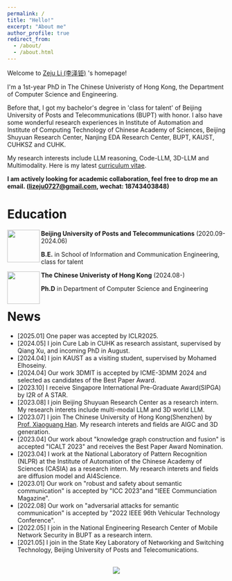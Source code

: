 ```yaml
---
permalink: /
title: "Hello!"
excerpt: "About me"
author_profile: true
redirect_from:
  - /about/
  - /about.html
---
```


<!-- ![visitors](https://visitor-badge.glitch.me/badge?page_id=gzn00417.github.io) -->

Welcome to [Zeju Li (李泽钜)](https:/staymylove.github.io/) 's homepage!

I'm a 1st-year PhD in The Chinese Univeristy of Hong Kong, the Department of Computer Science and Engineering. 

Before that, I got my bachelor's degree in 'class for talent' of Beijing University of Posts and Telecommunications (BUPT) with honor. I also have some wonderful research experiences in Institute of Automation and Institute of Computing Technology of Chinese Academy of Sciences, Beijing Shuyuan Research Center, Nanjing EDA Research Center, BUPT, KAUST, CUHKSZ and CUHK.

My research interests include LLM reasoning, Code-LLM, 3D-LLM and Multimodality. Here is my latest [curriculum vitae](https://staymylove.github.io/cv/).

**I am actively looking for academic collaboration, feel free to drop me an email. (lizeju0727@gmail.com, wechat: 18743403848)**



<!-- I am in the National Engineering Research Center of Mobile Network Security in BUPT as a research intern, supervised by [Prof. Guoshun Nan (南国顺)](https://scholar.google.com/citations?user=uSykWkMAAAAJ&hl=en). -->


<!-- Before starting my Ph.D. career, I was a research intern at [Baidu Research](http://research.baidu.com/), supervised by [Prof. Hui Xiong](http://datamining.rutgers.edu/) and collaborate with Baidu Talent Intelligence Center, supervised by [Dr. Hengshu Zhu](https://www.zhuhengshu.com/). Moreover, I was a research intern at DKI Group, [Microsoft Research Asia](https://www.msra.cn/) supervised by [Dr. Shizhao Sun](https://www.linkedin.com/in/%E8%AF%97%E6%98%AD-%E5%AD%99-771b42141/), and a research assistant at [HIT-DBLab](http://db.hit.edu.cn/) supervised by [Prof. Hongzhi Wang](http://homepage.hit.edu.cn/wang). I also did research with [Prof. Jia Li](https://sites.google.com/view/lijia) and [Dr. Yu Rong](https://hk.linkedin.com/in/royrong). -->



# Education

<img src="https://staymylove.github.io/images/bupto.png" style="height: 75px; width: 75px" align="left">

**Beijing University of Posts and Telecommunications** (2020.09-2024.06)

**B.E.** in School of Information and Communication Engineering, class for talent

<img src="https://staymylove.github.io/images/cuhk.png" style="height: 75px; width: 75px" align="left">

**The Chinese Univeristy of Hong Kong** (2024.08-)

**Ph.D** in Department of Computer Science and Engineering

<!--
<br>

<img src="https://staymylove.github.io/images/zidonghua.png" style="height: 80px; width: 80px" align="left">

**Institute of Automation, Chinese Academy of Sciences**(2023.03-2023.06)
- **Research Assistant**

<br>

<img src="https://staymylove.github.io/images/jisuansuo.png" style="height: 80px; width: 80px" align="left">

**Institute of Computing Technology, Chinese Academy of Sciences**(2023.06-2023.09)
- **Research Assistant**

<br>

<img src="https://staymylove.github.io/images/cuhk.png" style="height: 80px; width: 80px" align="left">

**The Chinese University of HongKong, ShenZhen**(2023.08- NOW)
- **Visit Student & Research Assistant**
-->


# News
- \[2025.01\] One paper was accepted by ICLR2025.
- \[2024.05\] I join Cure Lab in CUHK as research assistant, supervised by Qiang Xu, and incoming PhD in August.
- \[2024.04\] I join KAUST as a visiting student, supervised by Mohamed Elhoseiny.
- \[2024.04\] Our work 3DMIT is accepted by ICME-3DMM 2024 and selected as candidates of the Best Paper Award.
- \[2023.10\] I receive Singapore International Pre-Graduate Award(SIPGA) by I2R of A STAR.
- \[2023.08\] I join Beijing Shuyuan Research Center as a research intern. My research interets include multi-modal LLM and 3D world LLM.
- \[2023.07\] I join The Chinese University of Hong Kong(Shenzhen) by [Prof. Xiaoguang Han](https://gaplab.cuhk.edu.cn/). My research interets and fields are AIGC and 3D generation.
- \[2023.04\] Our work about "knowledge graph construction and fusion" is accepted "ICALT 2023" and receives the Best Paper Award Nomination.
- \[2023.04\] I work at the National Laboratory of Pattern Recognition (NLPR) at the Institute of Automation of the Chinese Academy of Sciences (CASIA) as a research intern. My research interets and fields are diffusion model and AI4Science. 
- \[2023.01\] Our work on "robust and safety about semantic communication" is accepted by "ICC 2023"and "IEEE Communciation Magazine".
- \[2022.08\] Our work on "adversarial attacks for semantic communication" is accepted by "2022 IEEE 96th Vehicular Technology Conference".
- \[2022.05\] I join in the National Engineering Research Center of Mobile Network Security in BUPT as a research intern.
- \[2021.05\] I join in the State Key Laboratory of Networking and Switching Technology, Beijing University of Posts and Telecomunications.


<!--
# Selected Rewards
- **China National Endeavor Scholarship**, 2021,2022,2023, Ministry of Education of China
- **Singapore International Pre-Graduate Award (SIPGA)**, 2023, A STAR of Singapore
- **People's Daily Scholarship**, 2024, People's Daily Online of China [[web]](http://yjy.people.com.cn/n1/2023/1214/c441532-40139097.html)
- **Best Paper Nomination Award**, 2023, The IEEE Technical Community on Learning Technology [[web]](https://tc.computer.org/tclt/icalt-2023-best-paper-award-nominations/)
- **Best Paper Award Candidate**, 2024, ICME-3DMM
- **BUPT-SICE Excellent Student Creative Foundation**, 2023, Beijing University of Posts and Telecommunications
- **Outstanding Graduate of BUPT**, 2024, Beijing University of Posts and Telecommunications
- **Candidates for Special Scholarships**, 2024, Beijing University of Posts and Telecommunications
- **Full Postgraduate Studentship**, 2024, The Chinese Univeristy of Hong Kong


# Publications

- **Zeju Li**, Chao Zhang, Xiaoyan Wang, Ruilong Ren, Yifan Xu, Ruifei Ma, Xiangde Liu. 3DMIT: 3D Multi-modal Instruction Tuning for Scene Understanding. **(ICME-3DMM 2024)**, [[pdf]](https://arxiv.org/abs/2401.03201) [[code]](https://github.com/staymylove/3DMIT)
- **Zeju Li**, Xinghan Liu, Guoshun Nan* , Jinfei Zhou, Xinchen Lyu, Qimei Cui, Xiaofeng Tao. Boosting Physical Layer Black-Box Attacks with Semantic Adversaries in Semantic Communications. *Proceedings of the International Communication Conference.* **(ICC 2023)** [[pdf]](https://ieeexplore.ieee.org/document/10278790)
- **Zeju Li**, Linya Cheng, Chunhong Zhang, Xinning Zhu, Hui ZhaoMulti-source Education Knowledge Graph Construction and Fusion for College Curricula.*Proceedings of the  IEEE International Conference on Advanced Learning Technologies.* **(ICALT 2023)** [[pdf]](https://ieeexplore.ieee.org/document/10328183)
- **Zeju Li**, Jinfei Zhou, Guoshun Nan* , Zhichun Li, Qimei Cui, Xiaofeng Tao. SemBAT: Physical Layer Black-box Adversarial Attacks for Deep Learning-based Semantic Communication Systems. *2022 IEEE 96th Vehicular Technology Conference.* **(VTC 2022-fall)** [[pdf]](https://ieeexplore.ieee.org/document/10012766)
- Xinghan Liu, Guoshun Nan*, Qimei Cui, **Zeju Li**, Peiyuan Liu, Zebin Xing, Hanqing Mu, Yuanwei Liu, Xiaofeng Tao. SemProtector: A Unified Framework for Semantic Protection in Deep Learning-based Semantic Communication Systems. **(IEEE Communciation Magazine)(SCI Q1)**[[pdf]](https://ieeexplore.ieee.org/document/10328183)
- Zhiyuan Wu, Sheng Sun, Min Liu, Quyang Pan, Junbo Zhang, Yuwei Wang*, **Zeju Li**, and Qingxiang Liu. Exploring the Distributed Knowledge Congruence in Proxy-data-free Federated Distillation. **(ACM Transactions on Intelligent Systems and Technology)(SCI Q1)**[[pdf]](https://arxiv.org/abs/2204.07028)
-->

<br />
<div style="text-align: center; line-height: 100px">
<a href='https://mapmyvisitors.com/web/1bvid'  title='Visit tracker'><img src='https://mapmyvisitors.com/map.png?cl=ffffff&w=a&t=tt&d=3KEu4KmxOhIyfIq3zK8T6jLZaHbNmayIMRTv0sjMM7U'/></a>
</div>
<br />

